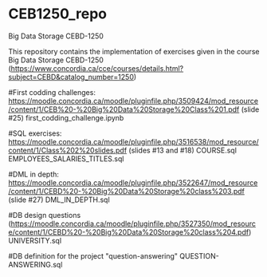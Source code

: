 # CEB1250_repo
Big Data Storage CEBD-1250

This repository contains the implementation of exercises given in the course Big Data Storage CEBD-1250 (https://www.concordia.ca/cce/courses/details.html?subject=CEBD&catalog_number=1250)

#First codding challenges: https://moodle.concordia.ca/moodle/pluginfile.php/3509424/mod_resource/content/1/CEB%20-%20Big%20Data%20Storage%20Class%201.pdf (slide #25)
first_codding_challenge.ipynb

#SQL exercises: https://moodle.concordia.ca/moodle/pluginfile.php/3516538/mod_resource/content/1/Class%202%20slides.pdf (slides #13 and #18)
COURSE.sql
EMPLOYEES_SALARIES_TITLES.sql

#DML in depth: https://moodle.concordia.ca/moodle/pluginfile.php/3522647/mod_resource/content/1/CEBD%20-%20Big%20Data%20Storage%20class%203.pdf (slide #27)
DML_IN_DEPTH.sql

#DB design questions (https://moodle.concordia.ca/moodle/pluginfile.php/3527350/mod_resource/content/1/CEBD%20-%20Big%20Data%20Storage%20class%204.pdf)
UNIVERSITY.sql

#DB definition for the project "question-answering"
QUESTION-ANSWERING.sql